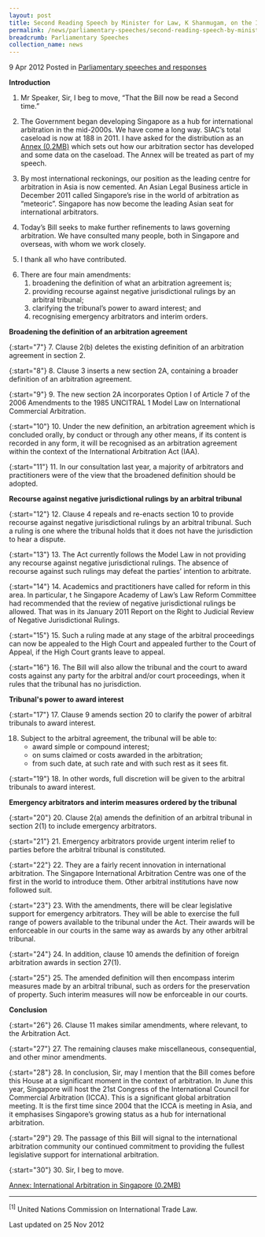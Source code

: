 ```yaml
---
layout: post
title: Second Reading Speech by Minister for Law, K Shanmugam, on the International Arbitration (Amendment) Bill
permalink: /news/parliamentary-speeches/second-reading-speech-by-minister-for-law-k-shanmugam-on-the-international-arbitration-amendment
breadcrumb: Parliamentary Speeches
collection_name: news
---
```


9 Apr 2012 Posted in [Parliamentary speeches and responses](/news/parliamentary-speeches)

**Introduction**

1. Mr Speaker, Sir, I beg to move, “That the Bill now be read a Second time.”

2. The Government began developing Singapore as a hub for international arbitration in the mid-2000s. We have come a long way. SIAC’s total caseload is now at 188 in 2011. I have asked for the distribution as an [Annex (0.2MB)](/files/news/parliamentary-speeches/2012/04/linkclick7460.pdf) which sets out how our arbitration sector has developed and some data on the caseload. The Annex will be treated as part of my speech.

3. By most international reckonings, our position as the leading centre for arbitration in Asia is now cemented. An Asian Legal Business article in December 2011 called Singapore’s rise in the world of arbitration as “meteoric”. Singapore has now become the leading Asian seat for international arbitrators.

4. Today’s Bill seeks to make further refinements to laws governing arbitration. We have consulted many people, both in Singapore and overseas, with whom we work closely.

5. I thank all who have contributed.


<ol start="6">
<li>There are four main amendments:

<ol>
<li>broadening the definition of what an arbitration agreement is;</li>
<li>providing recourse against negative jurisdictional rulings by an arbitral tribunal;</li>
<li>clarifying the tribunal’s power to award interest; and</li>
<li>recognising emergency arbitrators and interim orders.</li>

</ol>
</li>
</ol>


**Broadening the definition of an arbitration agreement**

{:start="7"}
7. Clause 2(b) deletes the existing definition of an arbitration agreement in section 2.

{:start="8"}
8. Clause 3 inserts a new section 2A, containing a broader definition of an arbitration agreement.

{:start="9"}
9. The new section 2A incorporates Option I of Article 7 of the 2006 Amendments to the 1985 UNCITRAL 1 Model Law on International Commercial Arbitration.

{:start="10"}
10. Under the new definition, an arbitration agreement which is concluded orally, by conduct or through any other means, if its content is recorded in any form, it will be recognised as an arbitration agreement within the context of the International Arbitration Act (IAA).

{:start="11"}
11. In our consultation last year, a majority of arbitrators and practitioners were of the view that the broadened definition should be adopted.


**Recourse against negative jurisdictional rulings by an arbitral tribunal**

{:start="12"}
12. Clause 4 repeals and re-enacts section 10 to provide recourse against negative jurisdictional rulings by an arbitral tribunal. Such a ruling is one where the tribunal holds that it does not have the jurisdiction to hear a dispute.

{:start="13"}
13. The Act currently follows the Model Law in not providing any recourse against negative jurisdictional rulings. The absence of recourse against such rulings may defeat the parties’ intention to arbitrate.

{:start="14"}
14. Academics and practitioners have called for reform in this area. In particular, t he Singapore Academy of Law’s Law Reform Committee had recommended that the review of negative jurisdictional rulings be allowed. That was in its January 2011 Report on the Right to Judicial Review of Negative Jurisdictional Rulings.

{:start="15"}
15. Such a ruling made at any stage of the arbitral proceedings can now be appealed to the High Court and appealed further to the Court of Appeal, if the High Court grants leave to appeal.

{:start="16"}
16. The Bill will also allow the tribunal and the court to award costs against any party for the arbitral and/or court proceedings, when it rules that the tribunal has no jurisdiction.


**Tribunal's power to award interest**

{:start="17"}
17. Clause 9 amends section 20 to clarify the power of arbitral tribunals to award interest.

<ol start="18">
<li>Subject to the arbitral agreement, the tribunal will be able to: 

<ul>

<li>award simple or compound interest;</li>
<li>on sums claimed or costs awarded in the arbitration;</li>
<li> from such date, at such rate and with such rest as it sees fit.</li>
</ul>

</li>
</ol>


{:start="19"}
18. In other words, full discretion will be given to the arbitral tribunals to award interest.


**Emergency arbitrators and interim measures ordered by the tribunal**

{:start="20"}
20. Clause 2(a) amends the definition of an arbitral tribunal in section 2(1) to include emergency arbitrators.

{:start="21"}
21. Emergency arbitrators provide urgent interim relief to parties before the arbitral tribunal is constituted.

{:start="22"}
22. They are a fairly recent innovation in international arbitration. The Singapore International Arbitration Centre was one of the first in the world to introduce them. Other arbitral institutions have now followed suit.

{:start="23"}
23. With the amendments, there will be clear legislative support for emergency arbitrators. They will be able to exercise the full range of powers available to the tribunal under the Act. Their awards will be enforceable in our courts in the same way as awards by any other arbitral tribunal.

{:start="24"}
24. In addition, clause 10 amends the definition of foreign arbitration awards in section 27(1).

{:start="25"}
25. The amended definition will then encompass interim measures made by an arbitral tribunal, such as orders for the preservation of property. Such interim measures will now be enforceable in our courts.

**Conclusion**

{:start="26"}
26. Clause 11 makes similar amendments, where relevant, to the Arbitration Act.

{:start="27"}
27. The remaining clauses make miscellaneous, consequential, and other minor amendments.

{:start="28"}
28. In conclusion, Sir, may I mention that the Bill comes before this House at a significant moment in the context of arbitration. In June this year, Singapore will host the 21st Congress of the International Council for Commercial Arbitration (ICCA). This is a significant global arbitration meeting. It is the first time since 2004 that the ICCA is meeting in Asia, and it emphasises Singapore’s growing status as a hub for international arbitration.

{:start="29"}
29. The passage of this Bill will signal to the international arbitration community our continued commitment to providing the fullest legislative support for international arbitration.

{:start="30"}
30. Sir, I beg to move.

[Annex: International Arbitration in Singapore (0.2MB)](/files/news/parliamentary-speeches/2012/04/linkclick7460.pdf)

---

<sup>[1]</sup>  United Nations Commission on International Trade Law.


<p class="right-side-updated">Last updated on 25 Nov 2012</p>


